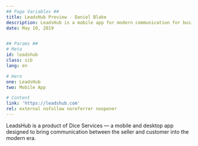```yaml
---
## Page Variables ##
title: LeadsHub Preview - Daniel Blake
description: LeadsHub is a mobile app for modern communication for businesses. Website designed and developed by Daniel Blake.
date: May 10, 2019


## Params ##
# Meta
id: leadshub
class: sib
lang: en

# Hero
one: LeadsHub
two: Mobile App

# Content
link: 'https://leadshub.com'
rel: external nofollow noreferrer noopener
---
```


LeadsHub is a product of Dice Services &mdash; a mobile and desktop app designed to bring communication between the seller and customer into the modern era.
